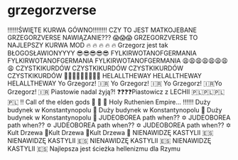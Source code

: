 # grzegorzverse

‼️‼️‼️ŚWIĘTE KURWA GÓWNO‼️‼️‼️‼️ CZY TO JEST MATKOJEBANE GRZEGORZVERSE NAWIĄZANIE??? 😱😱😱 GRZEGORZVERSE TO NAJLEPSZY KURWA MOD 🔥 🔥 🔥 🔥 🔥 Grzegorz jest tak BŁOGOSŁAWIONYYYY 😎😎😎😎😎 FYLKIRWOTANOFGERMANIA FYLKIRWOTANOFGERMANIA FYLKIRWOTANOFGERMANIA 😩😩😩😩😩😩😩😩 CZYSTKIKURDÓW CZYSTKIKURDÓW CZYSTKIKURDÓW CZYSTKIKURDÓW 🤬😡🤬😡🤬🤬😡🤬😡 HELALLTHEWAY HELALLTHEWAY HELALLTHEWAY Yo Grzegorz! 🇮🇷 Yo Grzegorz! 🇮🇷 Yo Grzegorz! 🇮🇷Yo Grzegorz! 🇮🇷 Piastowie nadal żyją?! ❓❓❓❓Piastowicz z LECHII 🇵🇱🇵🇱🇵🇱🇵🇱 ‼️ Call of the elden gods 🧊 🧊 🧊 Holy Ruthenien Empire... ‼️‼️‼️ Duży budynek w Konstantynopolu 🏢 Duży budynek w Konstantynopolu 🏢 Duży budynek w Konstantynopolu 🏢 JUDEOBOREA path when?? ✡️ JUDEOBOREA path when?? ✡️ JUDEOBOREA path when?? ✡️ JUDEOBOREA path when?? ✡️ Kult Drzewa 🌳Kult Drzewa 🌳Kult Drzewa 🌳 NIENAWIDZĘ KASTYLII 🇪🇸 NIENAWIDZĘ KASTYLII 🇪🇸 NIENAWIDZĘ KASTYLII 🇪🇸 NIENAWIDZĘ KASTYLII 🇪🇸 Najlepsza jest ścieżka hellenizmu dla Rzymu
